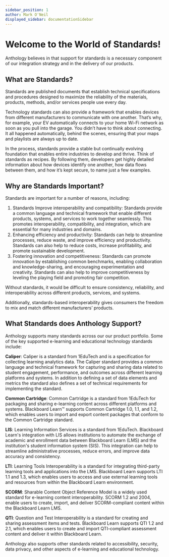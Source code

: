 ```yaml
---
sidebar_position: 1
author: Mark O'Neil
displayed_sidebar: documentationSidebar
---
```


# Welcome to the World of Standards!

Anthology believes in that support for standards is a necessary component of our integration strategy and in the delivery of our products.

## What are Standards?
Standards are published documents that establish technical specifications and procedures designed to maximize the reliability of the materials, products, methods, and/or services people use every day.

Technology standards can also provide a framework that enables devices from different manufacturers to communicate with one another. That’s why, for example, your EV automatically connects to your home Wi-Fi network as soon as you pull into the garage. You didn’t have to think about connecting. It all happened automatically, behind the scenes, ensuring that your maps and playlists are always up to date.

In the process, standards provide a stable but continually evolving foundation that enables entire industries to develop and thrive. Think of standards as recipes. By following them, developers get highly detailed information about how devices identify one another, how data flows between them, and how it’s kept secure, to name just a few examples.

## Why are Standards Important?
Standards are important for a number of reasons, including:

1. Standards Improve interoperability and compatibility: Standards provide a common language and technical framework that enable different products, systems, and services to work together seamlessly. This promotes interoperability, compatibility, and integration, which are essential for many industries and domains.
2. Enhancing efficiency and productivity: Standards can help to streamline processes, reduce waste, and improve efficiency and productivity. Standards can also help to reduce costs, increase profitability, and promote sustainable development.
3. Fostering innovation and competitiveness: Standards can promote innovation by establishing common benchmarks, enabling collaboration and knowledge-sharing, and encouraging experimentation and creativity. Standards can also help to improve competitiveness by leveling the playing field and promoting fair competition.

Without standards, it would be difficult to ensure consistency, reliability, and interoperability across different products, services, and systems.

Additionally, standards-based interoperability  gives consumers the freedom to mix and match different manufacturers’ products.
## What Standards does Anthology Support?
Anthology supports many standards across our our product portfolio. Some of the key supported e-learning and educational technology standards include:

**Caliper**: Caliper is a standard from 1EduTech and is a specification for collecting learning analytics data. The Caliper standard provides a common language and technical framework for capturing and sharing data related to student engagement, performance, and outcomes across different learning platforms and systems. In addition to defining a set of data elements and metrics the standard also defines a set of technical requirements for implementing the standard.

**Common Cartridge**: Common Cartridge is a standard from 1EduTech for packaging and sharing e-learning content across different platforms and systems. Blackboard Learn&trade; supports Common Cartridge 1.0, 1.1, and 1.2, which enables users to import and export content packages that conform to the Common Cartridge standard.

**LIS**: Learning Information Services is a standard from 1EduTech. Blackboard Learn's integration with LIS allows institutions to automate the exchange of academic and enrollment data between Blackboard Learn (LMS) and the institution's student information system (SIS). This integration can help to streamline administrative processes, reduce errors, and improve data accuracy and consistency.

**LTI**: Learning Tools Interoperability is a standard for integrating third-party learning tools and applications into the LMS. Blackboard Learn supports LTI 1.1 and 1.3, which enables users to access and use external learning tools and resources from within the Blackboard Learn environment.

**SCORM**: Sharable Content Object Reference Model is a widely used standard for e-learning content interoperability. SCORM 1.2 and 2004, enable users to create, import, and deliver SCORM-compliant content within the Blackboard Learn LMS.

**QTI**: Question and Test Interoperability is a standard for creating and sharing assessment items and tests. Blackboard Learn supports QTI 1.2 and 2.1, which enables users to create and import QTI-compliant assessment content and deliver it within Blackboard Learn.

Anthology also supports other standards related to accessibility, security, data privacy, and other aspects of e-learning and educational technology.